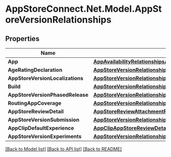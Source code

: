 # AppStoreConnect.Net.Model.AppStoreVersionRelationships

## Properties

Name | Type | Description | Notes
------------ | ------------- | ------------- | -------------
**App** | [**AppAvailabilityRelationshipsApp**](AppAvailabilityRelationshipsApp.md) |  | [optional] 
**AgeRatingDeclaration** | [**AppStoreVersionRelationshipsAgeRatingDeclaration**](AppStoreVersionRelationshipsAgeRatingDeclaration.md) |  | [optional] 
**AppStoreVersionLocalizations** | [**AppStoreVersionRelationshipsAppStoreVersionLocalizations**](AppStoreVersionRelationshipsAppStoreVersionLocalizations.md) |  | [optional] 
**Build** | [**AppStoreVersionRelationshipsBuild**](AppStoreVersionRelationshipsBuild.md) |  | [optional] 
**AppStoreVersionPhasedRelease** | [**AppStoreVersionRelationshipsAppStoreVersionPhasedRelease**](AppStoreVersionRelationshipsAppStoreVersionPhasedRelease.md) |  | [optional] 
**RoutingAppCoverage** | [**AppStoreVersionRelationshipsRoutingAppCoverage**](AppStoreVersionRelationshipsRoutingAppCoverage.md) |  | [optional] 
**AppStoreReviewDetail** | [**AppStoreReviewAttachmentRelationshipsAppStoreReviewDetail**](AppStoreReviewAttachmentRelationshipsAppStoreReviewDetail.md) |  | [optional] 
**AppStoreVersionSubmission** | [**AppStoreVersionRelationshipsAppStoreVersionSubmission**](AppStoreVersionRelationshipsAppStoreVersionSubmission.md) |  | [optional] 
**AppClipDefaultExperience** | [**AppClipAppStoreReviewDetailRelationshipsAppClipDefaultExperience**](AppClipAppStoreReviewDetailRelationshipsAppClipDefaultExperience.md) |  | [optional] 
**AppStoreVersionExperiments** | [**AppStoreVersionRelationshipsAppStoreVersionExperiments**](AppStoreVersionRelationshipsAppStoreVersionExperiments.md) |  | [optional] 

[[Back to Model list]](../README.md#documentation-for-models) [[Back to API list]](../README.md#documentation-for-api-endpoints) [[Back to README]](../README.md)


